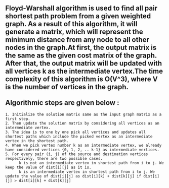 Floyd-Warshall algorithm is used to find all pair shortest path problem from a given weighted graph. As a result of this algorithm, it will generate a matrix, which will represent the minimum distance from any node to all other nodes in the graph.At first, the output matrix is the same as the given cost matrix of the graph. After that, the output matrix will be updated with all vertices k as the intermediate vertex.The time complexity of this algorithm is O(V^3), where V is the number of vertices in the graph.
<br/>
<br/>
Algorithmic steps are given below :
-----------------------------------
    1. Initialize the solution matrix same as the input graph matrix as a first step. 
    2. Then update the solution matrix by considering all vertices as an intermediate vertex. 
    3. The idea is to one by one pick all vertices and updates all shortest paths which include the picked vertex as an intermediate vertex in the shortest path. 
    4. When we pick vertex number k as an intermediate vertex, we already have considered vertices {0, 1, 2, .. k-1} as intermediate vertices. 
    5. For every pair (i, j) of the source and destination vertices respectively, there are two possible cases. 
          k is not an intermediate vertex in shortest path from i to j. We keep the value of dist[i][j] as it is. 
          k is an intermediate vertex in shortest path from i to j. We update the value of dist[i][j] as dist[i][k] + dist[k][j] if dist[i][j] > dist[i][k] + dist[k][j]
